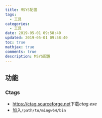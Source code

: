 ```yaml
---
title: MSYS配置
tags:
  - 工具
categories:
  - 工具
date: 2019-05-01 09:58:40
updated: 2019-05-01 09:58:40
toc: true
mathjax: true
comments: true
description: MSYS配置
---
```


##	功能

###	Ctags

-	<https://ctag.sourceforge.net>下载*ctag.exe*
-	加入`/path/to/mingw64/bin`


